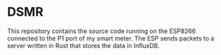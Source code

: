 # DSMR

This repository contains the source code running on the ESP8266 connected to
the P1 port of my smart meter. The ESP sends packets to a server written in
Rust that stores the data in InfluxDB.
